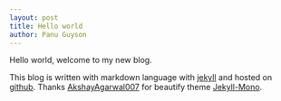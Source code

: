 ```yaml
---
layout: post
title: Hello world
author: Panu Guyson
---
```


Hello world, welcome to my new blog.

This blog is written with markdown language with [jekyll](https://jekyllrb.com/) and hosted on [github](https://github.com/).
Thanks [AkshayAgarwal007](https://github.com/AkshayAgarwal007) for beautify theme [Jekyll-Mono](https://github.com/AkshayAgarwal007/Jekyll-Mono).
